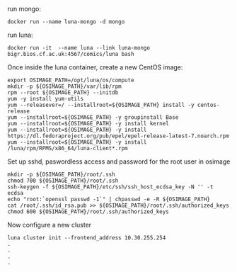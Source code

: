 

run mongo:

```
docker run --name luna-mongo -d mongo
```

run luna:

```
docker run -it  --name luna --link luna-mongo  bigr.bios.cf.ac.uk:4567/comics/luna bash
```

Once inside the luna container, create a new CentOS image:

```
export OSIMAGE_PATH=/opt/luna/os/compute
mkdir -p ${OSIMAGE_PATH}/var/lib/rpm
rpm --root ${OSIMAGE_PATH} --initdb
yum -y install yum-utils
yum --releasever=/ --installroot=${OSIMAGE_PATH} install -y centos-release
yum --installroot=${OSIMAGE_PATH} -y groupinstall Base
yum --installroot=${OSIMAGE_PATH} -y install kernel
yum --installroot=${OSIMAGE_PATH} -y install https://dl.fedoraproject.org/pub/epel/epel-release-latest-7.noarch.rpm
yum --installroot=${OSIMAGE_PATH} -y install /luna/rpm/RPMS/x86_64/luna-client*.rpm
```

Set up sshd, paswordless access and password for the root user in osimage

```
mkdir -p ${OSIMAGE_PATH}/root/.ssh
chmod 700 ${OSIMAGE_PATH}/root/.ssh
ssh-keygen -f ${OSIMAGE_PATH}/etc/ssh/ssh_host_ecdsa_key -N '' -t ecdsa
echo "root:`openssl passwd -1`" | chpasswd -e -R ${OSIMAGE_PATH}
cat /root/.ssh/id_rsa.pub >> ${OSIMAGE_PATH}/root/.ssh/authorized_keys
chmod 600 ${OSIMAGE_PATH}/root/.ssh/authorized_keys
```

Now configure a new cluster

```
luna cluster init --frontend_address 10.30.255.254
.
.
.
.
```
